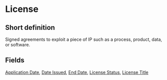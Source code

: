 # License
## Short definition
Signed agreements to exploit a piece of IP such as a process, product, data, or software.
## Fields
[Application Date](../Object-Fields/License/Application%20Date.md),
[Date Issued](../Object-Fields/License/Date%20Issued.md),
[End Date](../Object-Fields/License/End%20Date.md),
[License Status](../Object-Fields/License/License%20Status.md),
[License Title](../Object-Fields/License/License%20Title.md)
